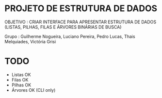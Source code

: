 # PROJETO DE ESTRUTURA DE DADOS
OBJETIVO : CRIAR INTERFACE PARA APRESENTAR ESTRUTURA DE DADOS (LISTAS, PILHAS, FILAS E ÁRVORES BINÁRIAS DE BUSCA)

Grupo : Guilherme Nogueira, Luciano Pereira, Pedro Lucas, Thais Melquiades, Victória Grisi

# TODO

*  Listas OK
*  Filas OK
*  Pilhas OK
*  Árvores OK (CLI only)
